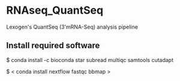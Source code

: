 # RNAseq_QuantSeq
Lexogen's QuantSeq (3'mRNA-Seq) analysis pipeline

## Install required software
$ conda install -c bioconda star subread multiqc samtools cutadapt

$ < conda install nextflow fastqc bbmap >

